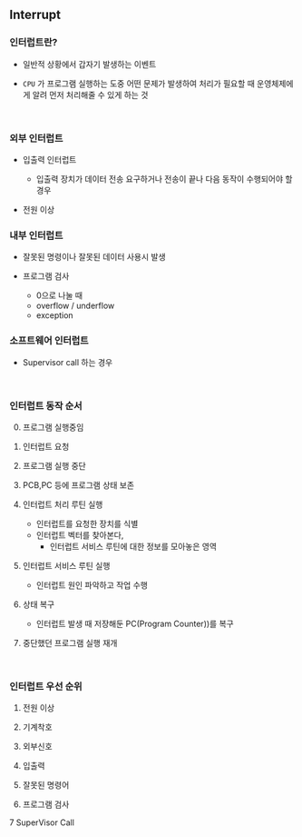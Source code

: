 


## Interrupt


### 인터럽트란?

- 일반적 상황에서 갑자기 발생하는 이벤트

- `CPU` 가 프로그램 실행하는 도중 어떤 문제가 발생하여 처리가 필요할 때 운영체제에게 알려 먼저 처리해줄 수 있게 하는 것


<br>

### 외부 인터럽트

- 입출력 인터럽트
	- 입출력 장치가 데이터 전송 요구하거나 전송이 끝나 다음 동작이 수행되어야 할 경우

- 전원 이상

### 내부 인터럽트

- 잘못된 명령이나 잘못된 데이터 사용시 발생

- 프로그램 검사
	- 0으로 나눌 때
	- overflow / underflow
	- exception

### 소프트웨어 인터럽트

- Supervisor call 하는 경우


<br>

### 인터럽트 동작 순서

0. 프로그램 실행중임

1. 인터럽트 요청

2. 프로그램 실행 중단

3. PCB,PC 등에 프로그램 상태 보존

4. 인터럽트 처리 루틴 실행
	- 인터럽트를 요청한 장치를 식별
	- 인터럽트 벡터를 찾아본다,
		- 인터럽트 서비스 루틴에 대한 정보를 모아놓은 영역

5. 인터럽트 서비스 루틴 실행
	- 인터럽트 원인 파악하고 작업 수행

6. 상태 복구
	- 인터럽트 발생 때 저장해둔 PC(Program Counter))를 복구

7. 중단했던 프로그램 실행 재개

<br>


### 인터럽트 우선 순위

1. 전원 이상

2. 기계착호

3. 외부신호

4. 입출력

5. 잘못된 명령어

6. 프로그램 검사

7 SuperVisor Call


<br>


